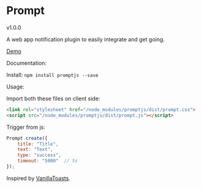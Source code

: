 # Prompt

v1.0.0

A web app notification plugin to easily integrate and get going.

[Demo](https://anistark.github.io/prompt/)

Documentation:

Install: `npm install promptjs --save`

Usage:

Import both these files on client side:
```html
<link rel="stylesheet" href="/node_modules/promptjs/dist/prompt.css">
<script src="/node_modules/promptjs/dist/prompt.js"></script>
```

Trigger from js:
```javascript
Prompt.create({
    title: "Title",
    text: "Text",
    type: "success",
    timeout: "5000"  // 5s
});
```


Inspired by [VanillaToasts](https://github.com/AlexKvazos/VanillaToasts).
